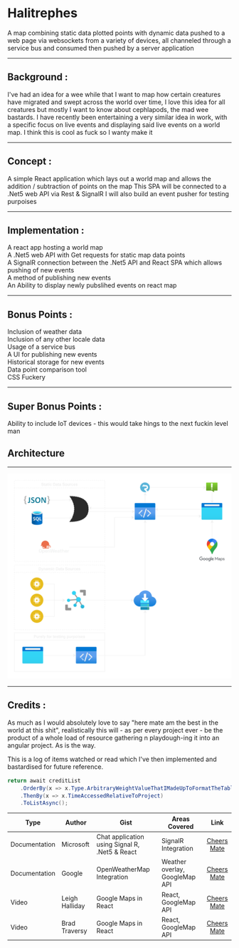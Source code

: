 # Halitrephes #

A map combining static data plotted points with dynamic data pushed to a web page via websockets from a variety of devices, all channeled through a service bus and consumed then pushed by a server application

---
## Background : ##

I've had an idea for a wee while that I want to map how certain creatures have migrated and swept across the world over time, I love this idea for all creatures but mostly I want to know about cephlapods, the mad wee bastards. I have recently been entertaining a very similar idea in work, with a specific focus on live events and displaying said live events on a world map.
I think this is cool as fuck so I wanty make it

---
## Concept : ##

A simple React application which lays out a world map and allows the addition / subtraction of points on the map
This SPA will be connected to a .Net5 web API via Rest & SignalR 
I will also build an event pusher for testing purpoises 

---
## Implementation : ##

A react app hosting a world map  
A .Net5 web API with Get requests for static map data points  
A SignalR connection between the .Net5 API and React SPA which allows pushing of new events  
A method of publishing new events  
An Ability to display newly pubslihed events on react map  

---
## Bonus Points : ##

Inclusion of weather data  
Inclusion of any other locale data   
Usage of a service bus  
A UI for publishing new events  
Historical storage for new events  
Data point comparison tool  
CSS Fuckery 

---
## Super Bonus Points : ##

Ability to include IoT devices - this would take hings to the next fuckin level man  

## Architecture ##
---

<img src="resources\Architecture.svg">

---
## Credits : ##
As much as I would absolutely love to say "here mate am the best in the world at this shit", realistically this will - as per every project ever - be the product of a whole load of resource gathering n playdough-ing it into an angular project. As is the way.

This is a log of items watched or read which I've then implemented and bastardised for future reference.

```csharp OrderBy
return await creditList
    .OrderBy(x => x.Type.ArbitraryWeightValueThatIMadeUpToFormatTheTable)
    .ThenBy(x => x.TimeAccessedRelativeToProject)
    .ToListAsync();
```

|Type|Author|Gist|Areas Covered|Link|
|---|---|---|---|:---:|
|Documentation|Microsoft|Chat application using Signal R, .Net5 & React|SignalR Integration|[Cheers Mate](https://www.youtube.com/watch?v=nEQvA5HfEDE)|
|Documentation|Google|OpenWeatherMap Integration|Weather overlay, GoogleMap API|[Cheers Mate](https://github.com/google/maps-for-work-samples/blob/master/samples/maps/OpenWeatherMapLayer/OpenWeatherMapLayer.pdf)|
|Video|Leigh Halliday|Google Maps in React|React, GoogleMap API|[Cheers Mate](https://www.youtube.com/watch?v=Pf7g32CwX_s)|
|Video|Brad Traversy|Google Maps in React|React, GoogleMap API|[Cheers Mate](https://www.youtube.com/watch?v=ontX4zfVqK8)|

